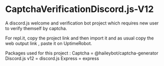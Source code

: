 # CaptchaVerificationDiscord.js-V12
A discord.js welcome and verification bot project which requires new user to verify themself by captcha.

For repl.it, copy the project link and then import it and as usual copy the web output link , paste it on UptimeRobot.

Packages used for this project :
Captcha = @haileybot/captcha-generator
Discord.js v12 = discord.js
Express = express
